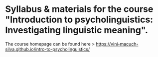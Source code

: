 # Syllabus & materials for the course "Introduction to psycholinguistics: Investigating linguistic meaning".

The course homepage can be found here > https://vini-macuch-silva.github.io/intro-to-psycholinguistics/
